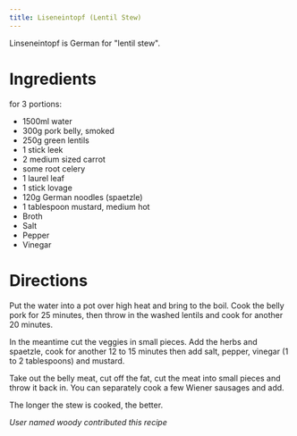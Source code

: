 ```yaml
---
title: Liseneintopf (Lentil Stew)
---
```


Linseneintopf is German for "lentil stew".

# Ingredients
for 3 portions:
* 1500ml water
* 300g pork belly, smoked
* 250g green lentils
* 1 stick leek
* 2 medium sized carrot
* some root celery
* 1 laurel leaf
* 1 stick lovage
* 120g German noodles (spaetzle)
* 1 tablespoon mustard, medium hot
* Broth
* Salt
* Pepper
* Vinegar

# Directions
Put the water into a pot over high heat and bring to the boil. Cook the belly
pork for 25 minutes, then throw in the washed lentils and cook for another 20
minutes.

In the meantime cut the veggies in small pieces. Add the herbs and spaetzle,
cook for another 12 to 15 minutes then add salt, pepper, vinegar (1 to 2
tablespoons) and mustard.

Take out the belly meat, cut off the fat, cut the meat into small pieces and
throw it back in. You can separately cook a few Wiener sausages and add.

The longer the stew is cooked, the better.

*User named woody contributed this recipe*
